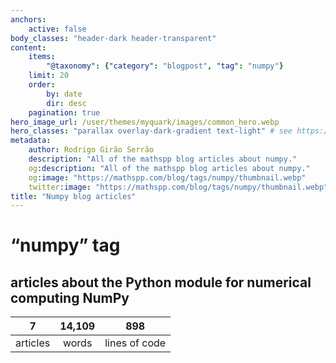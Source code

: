 ```yaml
---
anchors:
    active: false
body_classes: "header-dark header-transparent"
content:
    items:
        "@taxonomy": {"category": "blogpost", "tag": "numpy"}
    limit: 20
    order:
        by: date
        dir: desc
    pagination: true
hero_image_url: /user/themes/myquark/images/common_hero.webp
hero_classes: "parallax overlay-dark-gradient text-light" # see https://demo.getgrav.org/blog-skeleton/blog/hero-classes
metadata:
    author: Rodrigo Girão Serrão
    description: "All of the mathspp blog articles about numpy."
    og:description: "All of the mathspp blog articles about numpy."
    og:image: "https://mathspp.com/blog/tags/numpy/thumbnail.webp"
    twitter:image: "https://mathspp.com/blog/tags/numpy/thumbnail.webp"
title: "Numpy blog articles"
---
```


# “numpy” tag


## articles about the Python module for numerical computing NumPy



<table class="stats-table">
    <thead>
        <tr>
            <th style="text-align: center;">7</th>
            <th style="text-align: center;">14,109</th>
            <th style="text-align: center;">898</th>
        </tr>
    </thead>
    <tbody>
        <tr>
            <td style="text-align: center;">articles</td>
            <td style="text-align: center;">words</td>
            <td style="text-align: center;">lines of code</td>
        </tr>
    </tbody>
</table>